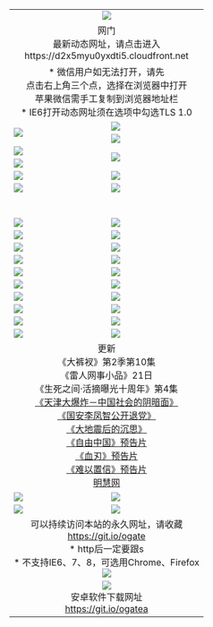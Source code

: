 ﻿<table>
  <tr></tr>
  <tr><td colspan=2 align=center><img src="https://cloud.githubusercontent.com/assets/11880933/13434984/f430fae2-e012-11e5-814f-c2df1e82b247.jpg" /></td></tr>
  <tr><td colspan=2 align=center>网门<br>最新动态网址，请点击进入
<br>https://d2x5myu0yxdti5.cloudfront.net
    </td>
  </tr>
  <tr>
    <td colspan=2 align=center>* 微信用户如无法打开，请先<br>点击右上角三个点，选择在浏览器中打开<br>苹果微信需手工复制到浏览器地址栏
    <br>* IE6打开动态网址须在选项中勾选TLS 1.0</td>
  </tr>
  <tr>
    <td rowspan=2><a href="https://d2x5myu0yxdti5.cloudfront.net/ogUP.aspx?name=11DKC.mp4&list=11DKC" target="_blank"><img src="https://d2x5myu0yxdti5.cloudfront.net/Up/11DKC1.jpg" /></a></td> 
    <td><div><a href="https://d2x5myu0yxdti5.cloudfront.net/ogUP.aspx?name=LRWS.mp4&list=LRWS" target="_blank"><img src="https://d2x5myu0yxdti5.cloudfront.net/Up/LRWS.jpg" /></a></td>
   </tr>
  <tr>
    <td><a href="https://d2x5myu0yxdti5.cloudfront.net/ogNiceVedio.aspx" target="_blank"><img src="https://d2x5myu0yxdti5.cloudfront.net/Up/11TGKDY.jpg" /></a></td>
  </tr>
  <tr>
    <td><a href="https://d2x5myu0yxdti5.cloudfront.net/ogUP.aspx?name=JQR.mp4&count=2" target="_blank"><img src="https://d2x5myu0yxdti5.cloudfront.net/Up/JQR.jpg" /></a></td>   
    <td rowspan=2><a href="https://d2x5myu0yxdti5.cloudfront.net/ogUP.aspx?name=JP.mp4&count=9" target="_blank"><img src="https://d2x5myu0yxdti5.cloudfront.net/Up/JP.jpg" /></td>
  </tr>
  <tr>
    <td><a href="https://d2x5myu0yxdti5.cloudfront.net/ogUP.aspx?name=WH.mp4" target="_blank"><img src="https://d2x5myu0yxdti5.cloudfront.net/Up/WH.jpg" /></a></td>
  </tr>
  <tr>
    <td><a href="https://d2x5myu0yxdti5.cloudfront.net/ogUP.aspx?name=SSZJ.mp4&list=SSZJ" target="_blank"><img src="https://d2x5myu0yxdti5.cloudfront.net/Up/SSZJ.jpg" /></a></td>
    <td><a href="https://d2x5myu0yxdti5.cloudfront.net/ogUP.aspx?name=1XQK.mp4&count=13" target="_blank"><img src="https://d2x5myu0yxdti5.cloudfront.net/Up/1XQK.jpg" /></a</td>
  </tr>
  <tr>
    <td><a href="https://d2x5myu0yxdti5.cloudfront.net/ogUP.aspx?name=ZY.mp4&count=2015:16" target="_blank"><img src="https://d2x5myu0yxdti5.cloudfront.net/Up/ZY.jpg" /></a</td>
    <td><a href="https://d2x5myu0yxdti5.cloudfront.net/ogUP.aspx?name=XTFY.mp4&count=B:2,A:24" target="_blank"><img src="https://d2x5myu0yxdti5.cloudfront.net/Up/XTFY.jpg" /></a></td>
  </tr>
  <!--tr>
    <td><a href="https://d2x5myu0yxdti5.cloudfront.net/ogUP.aspx?name=1LYF.mp4&count=2" target="_blank"><img src="https://cloud.githubusercontent.com/assets/11880933/13720279/6f16eb48-e83f-11e5-9556-90e9d1e24d09.jpg" /></a></td>
    <td><a href="https://d2x5myu0yxdti5.cloudfront.net/ogUP.aspx?name=1ZGC.mp4&count=6" target="_blank"><img src="https://cloud.githubusercontent.com/assets/11880933/13720281/7e0c9044-e83f-11e5-915d-d63d593fef21.jpg" /></a></td>
  </tr>
  <tr>
    <td><a href="https://d2x5myu0yxdti5.cloudfront.net/ogUP.aspx?name=1ZKM.mp4&count=3&current=3" target="_blank"><img src="https://cloud.githubusercontent.com/assets/11880933/13720283/858f1954-e83f-11e5-800b-94708d4ce09e.jpg" /></a></td>  
    <td><a href="https://d2x5myu0yxdti5.cloudfront.net/ogUP.aspx?name=1WWY.mp4&count=6&current=6" target="_blank"><img src="https://cloud.githubusercontent.com/assets/11880933/13720286/8fb0ffa6-e83f-11e5-8873-bfd1abd9ad97.jpg" /></a></td>
  </tr>
  <tr>
    <td><a href="https://d2x5myu0yxdti5.cloudfront.net/ogUP.aspx?name=10JGY.mp4&count=3" target="_blank"><img src="https://cloud.githubusercontent.com/assets/11880933/13720287/99e41986-e83f-11e5-9be2-70cc7ff44cf6.jpg" /></a></td>
    <td><a href="https://d2x5myu0yxdti5.cloudfront.net/ogUP.aspx?name=10CYS.mp4&count=2" target="_blank"><img src="https://cloud.githubusercontent.com/assets/11880933/13720292/a531a128-e83f-11e5-88ec-42f8d394e971.jpg" /></a></td>
  </tr-->
  <tr height="40">
  </tr>
  <tr>
    <td><a href="https://d2x5myu0yxdti5.cloudfront.net/ogUP.aspx?name=4SQQ.mp4&list=4SQQ" target="_blank"><img src="https://d2x5myu0yxdti5.cloudfront.net/Up/4SQQ0.jpg"/></a></td>
    <td><a href="https://d2x5myu0yxdti5.cloudfront.net/ogUP.aspx?name=4SHQ.mp4&list=4SHQ" target="_blank"><img src="https://d2x5myu0yxdti5.cloudfront.net/Up/4SHQ0.jpg"/></a></td>
  </tr>
  <tr>
    <td><a href="https://d2x5myu0yxdti5.cloudfront.net/ogUP.aspx?name=4SZG.mp4&list=4SZG" target="_blank"><img src="https://d2x5myu0yxdti5.cloudfront.net/Up/4SZG0.jpg"/></a></td>
    <td><a href="https://d2x5myu0yxdti5.cloudfront.net/ogUP.aspx?name=4SDJ.mp4&list=4SDJ" target="_blank"><img src="https://d2x5myu0yxdti5.cloudfront.net/Up/4SDJ0.jpg"/></a></td>
  </tr>
  <tr>
    <td><a href="https://d2x5myu0yxdti5.cloudfront.net/ogUP.aspx?name=4SGX.mp4&list=4SGX" target="_blank"><img src="https://d2x5myu0yxdti5.cloudfront.net/Up/4SGX0.jpg"/></a></td>
    <td><a href="https://d2x5myu0yxdti5.cloudfront.net/ogUP.aspx?name=4SHD.mp4&list=4SHD" target="_blank"><img src="https://d2x5myu0yxdti5.cloudfront.net/Up/4SHD0.jpg"/></a></td>
  </tr>
  <tr>
    <td><a href="https://d2x5myu0yxdti5.cloudfront.net/ogUP.aspx?name=4CTX.mp4&list=4CTX" target="_blank"><img src="https://d2x5myu0yxdti5.cloudfront.net/Up/4CTX0.jpg"/></a></td>
    <td><a href="https://d2x5myu0yxdti5.cloudfront.net/ogUP.aspx?name=4CWZ.mp4&list=4CWZ" target="_blank"><img src="https://d2x5myu0yxdti5.cloudfront.net/Up/4CWZ0.jpg"/></a></td>
  </tr>
  <tr>
    <td><a href="https://d2x5myu0yxdti5.cloudfront.net/onUP.aspx?name=https://d1qhweuvr3wm0g.cloudfront.net/" target="_blank"><img src="https://d2x5myu0yxdti5.cloudfront.net/Up/0DTW.jpg"/></a></td>
    <td><a href="https://d2x5myu0yxdti5.cloudfront.net/onUP.aspx?name=https://d240ns8up8earz.cloudfront.net/acenter/" target="_blank"><img src="https://d2x5myu0yxdti5.cloudfront.net/Up/0TDW.jpg" /></a></td>
  </tr>
  <tr>
    <td><a href="https://d2x5myu0yxdti5.cloudfront.net/onUP.aspx?name=https://d4508d6vomz2p.cloudfront.net/gb/nsc413.htm" target="_blank"><img src="https://d2x5myu0yxdti5.cloudfront.net/Up/0DJY.jpg" /></a></td>
    <td><a href="https://d2x5myu0yxdti5.cloudfront.net/onUP.aspx?name=https://d3bxwq7vzudb5l.cloudfront.net/xtr/gb/prog204.html" target="_blank"><img src="https://d2x5myu0yxdti5.cloudfront.net/Up/0XTR.jpg" /></a></td>
  </tr>
  <tr>
    <td><a href="https://d2x5myu0yxdti5.cloudfront.net/onUP.aspx?name=https://d3aj00iefsmfgc.cloudfront.net/" target="_blank"><img src="https://d2x5myu0yxdti5.cloudfront.net/Up/0MHW.jpg" /></a></td>
    <td><a href="https://d2x5myu0yxdti5.cloudfront.net/onUP.aspx?name=https://d1sbg9daat0zu5.cloudfront.net/" target="_blank"><img src="https://d2x5myu0yxdti5.cloudfront.net/Up/0ZJW.jpg" /></a></td>
  </tr>
  <tr>
    <td><a href="https://d2x5myu0yxdti5.cloudfront.net/ogUP.aspx?name=0FG.zip" target="_blank"><img src="https://d2x5myu0yxdti5.cloudfront.net/Up/0FG.jpg" /></a></td>
    <td><a href="https://d2x5myu0yxdti5.cloudfront.net/ogUP.aspx?name=0FGA.apk" target="_blank"><img src="https://d2x5myu0yxdti5.cloudfront.net/Up/0FGA.jpg" /></a></td>
  </tr>
  <tr>
    <td><a href="https://d2x5myu0yxdti5.cloudfront.net/ogUP.aspx?name=0U.zip" target="_blank"><img src="https://d2x5myu0yxdti5.cloudfront.net/Up/0U.jpg" /></a></td>
    <td><a href="https://d2x5myu0yxdti5.cloudfront.net/ogUP.aspx?name=0UA.apk" target="_blank"><img src="https://d2x5myu0yxdti5.cloudfront.net/Up/0UA.jpg" /></a></td>
  </tr>
  <tr>
    <td><a href="https://d2x5myu0yxdti5.cloudfront.net/ogUP.aspx?name=0iPPOTV.zip" target="_blank"><img src="https://d2x5myu0yxdti5.cloudfront.net/Up/0iPPOTV.jpg" /></a></td>
    <td><a href="https://d2x5myu0yxdti5.cloudfront.net/ogUP.aspx?name=0iNTD.apk" target="_blank"><img src="https://d2x5myu0yxdti5.cloudfront.net/Up/0iNTD.jpg" /></a></td>
  </tr>
  <tr>
    <td colspan=2 align=center>更新<br>
      《大裤衩》第2季第10集<br>
      《雷人网事小品》21日<br>
      《生死之间·活摘曝光十周年》第4集</a><br>
      <a href="https://d2x5myu0yxdti5.cloudfront.net/ogUP.aspx?name=4TJDBZ.mp4" target="_blank">《天津大爆炸－中国社会的阴暗面》</a><br>
      <a href="https://d2x5myu0yxdti5.cloudfront.net/ogUP.aspx?name=4LFZ.mp4" target="_blank">《国安李凤智公开退党》</a><br>
      <a href="https://d2x5myu0yxdti5.cloudfront.net/ogUP.aspx?name=4DDZHDCS.mp4" target="_blank">《大地震后的沉思》</a><br>
      <a href="https://d2x5myu0yxdti5.cloudfront.net/ogUP.aspx?name=11ZYZG0.mp4" target="_blank">《自由中国》预告片</a><br>
      <a href="https://d2x5myu0yxdti5.cloudfront.net/ogUP.aspx?name=11XR.mp4" target="_blank">《血刃》预告片</a><br>
      <a href="https://d2x5myu0yxdti5.cloudfront.net/ogUP.aspx?name=11NYZX.mp4&count=2" target="_blank">《难以置信》预告片</a><br>
      <a href="https://d2x5myu0yxdti5.cloudfront.net/onUP.aspx?name=https://www.minghui.org/" target="_blank">明慧网</a></td>
    </td>
  </tr>
  <tr>
    <td><a href="https://d2x5myu0yxdti5.cloudfront.net/ogNice.aspx" target="_blank"><img src="https://cloud.githubusercontent.com/assets/11880933/13720378/f84bb392-e841-11e5-8739-815049dd6ff8.jpg" /></a></td>
    <td><a href="https://d2x5myu0yxdti5.cloudfront.net/onCO.aspx?ob=600%E4%BA%8B%E7%89%A9&op=%E5%A2%9E%E5%88%A0%E6%94%B9&args=WH1~%23%E7%B1%BB%E5%9E%8B6%E6%96%B0%E9%97%BB%7c%23%E7%B1%BB%E5%9E%8B6%E8%AF%84%E8%AE%BA&mode=" target="_blank"><img src="https://cloud.githubusercontent.com/assets/11880933/13720380/04d76a16-e842-11e5-8833-e627daa88802.jpg" /></a></td> 
  </tr>
  <tr>
    <td><a href="https://d2x5myu0yxdti5.cloudfront.net/ogDY.aspx" target="_blank"><img src="https://cloud.githubusercontent.com/assets/11880933/13720384/11817090-e842-11e5-9571-7dc2f1af9f42.jpg" /></a></td>
    <td><a href="https://d2x5myu0yxdti5.cloudfront.net/ogST.aspx" target="_blank"><img src="https://cloud.githubusercontent.com/assets/11880933/13720385/1467ea3c-e842-11e5-86df-c96c9a556aaf.jpg" /></a></td> 
  </tr>
  <!--tr>
    <td colspan=2 align=center>
      <微信可扫描以下临时二维码<br/>https://bit.ly/1mBQHW8<br/><a href="https://d2x5myu0yxdti5.cloudfront.net/Up/0WMGDL3.png" target="_blank"><img src="https://d2x5myu0yxdti5.cloudfront.net/Up/0WMGD3.png"/></a>
  </tr-->
  <tr>
    <td colspan=2 align=center>可以持续访问本站的永久网址，请收藏<br/><a href="https://git.io/ogate" target="_blank">https://git.io/ogate</a><br/>* http后一定要跟s<br/>* 不支持IE6、7、8，可选用Chrome、Firefox<br/><a href="https://d2x5myu0yxdti5.cloudfront.net/Up/0WMGDL2.png" target="_blank"><img src="https://d2x5myu0yxdti5.cloudfront.net/Up/0WMGD2.png"/></a></td>
  </tr>
  <tr>
    <td colspan=2 align=center><a href="https://d2x5myu0yxdti5.cloudfront.net/ogUP.aspx?name=0oGate.apk" target="_blank"><img src="https://cloud.githubusercontent.com/assets/11880933/13720399/75e143ee-e842-11e5-9f0a-1421f423c80f.jpg" /></a><br>安卓软件下载网址<br><a href="https://git.io/ogatea">https://git.io/ogatea</a></td>
  </tr>
  <!--tr>
    <td colspan=2 align=center>可能失效的动态网址
    </td>
  </tr-->
</table>
